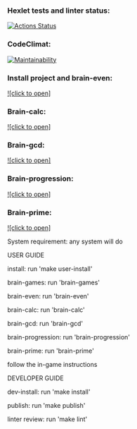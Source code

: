 ### Hexlet tests and linter status:
[![Actions Status](https://github.com/DenisSalnikoff/frontend-project-44/workflows/hexlet-check/badge.svg)](https://github.com/DenisSalnikoff/frontend-project-44/actions)
### CodeClimat:
[![Maintainability](https://api.codeclimate.com/v1/badges/d8a56c1289bab455b5c3/maintainability)](https://codeclimate.com/github/DenisSalnikoff/frontend-project-44/maintainability)
### Install project and brain-even:
[![click to open]](https://asciinema.org/a/bdNwU531D9wLubOFtpH0ARL7z)
### Brain-calc:
[![click to open]](https://asciinema.org/a/xLyq6g1gwW8MHYxrdramXmgPV)
### Brain-gcd:
[![click to open]](https://asciinema.org/a/GnuEsdBYOh6yrWm7tAsdDP9Ia)
### Brain-progression:
[![click to open]](https://asciinema.org/a/8qv480NXtSSqePMwCjyfIMr2d)
### Brain-prime:
[![click to open]](https://asciinema.org/a/g2jdO5VegHl6j9OIxozHtzt2w)

System requirement: any system will do


USER GUIDE

install: run 'make user-install'

brain-games: run 'brain-games'

brain-even: run 'brain-even'

brain-calc: run 'brain-calc'

brain-gcd: run 'brain-gcd'

brain-progression: run 'brain-progression'

brain-prime: run 'brain-prime'

follow the in-game instructions


DEVELOPER GUIDE

dev-install: run 'make install'

publish: run 'make publish'

linter review: run 'make lint'
